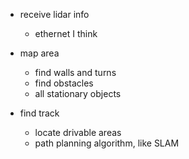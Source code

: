 - receive lidar info
  - ethernet I think
  
- map area
  - find walls and turns
  - find obstacles
  - all stationary objects

- find track
  - locate drivable areas
  - path planning algorithm, like SLAM
